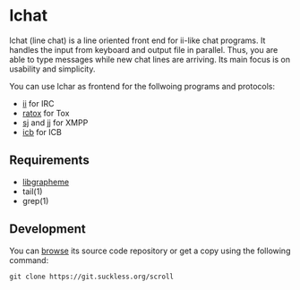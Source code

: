 lchat
=====
lchat (line chat) is a line oriented front end for ii-like chat programs.
It handles the input from keyboard and output file in parallel.  Thus, you are
able to type messages while new chat lines are arriving.  Its main focus is on
usability and simplicity.

You can use lchar as frontend for the follwoing programs and protocols:

* [ii](https://tools.suckless.org/ii) for IRC
* [ratox](https://git.2f30.org/ratox) for Tox
* [sj](https://github.com/younix/sj) and [jj](https://23.fi/jj) for XMPP
* [icb](https://github.com/czarkoff/icb) for ICB

Requirements
------------
* [libgrapheme](https://libs.suckless.org/libgrapheme)
* tail(1)
* grep(1)

Development
-----------
You can [browse](//git.suckless.org/scroll) its source code repository or get a
copy using the following command:

	git clone https://git.suckless.org/scroll
